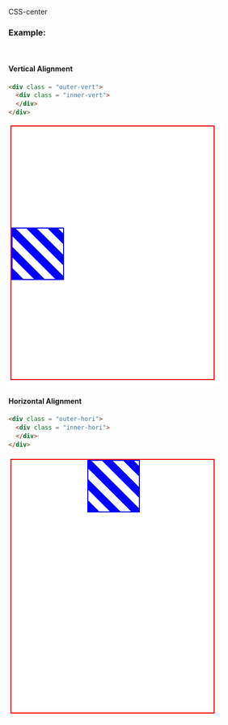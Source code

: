  CSS-center

<h3>Example:</h3>
<br>
<h4>Vertical Alignment</h4>

```html
<div class = "outer-vert">
  <div class = "inner-vert">
  </div>
</div>
```
<img src = "img/hori.png">


<h4>Horizontal Alignment</h4>

```html
<div class = "outer-hori">
  <div class = "inner-hori">
  </div>
</div>
```
<img src = "img/vert.png">
